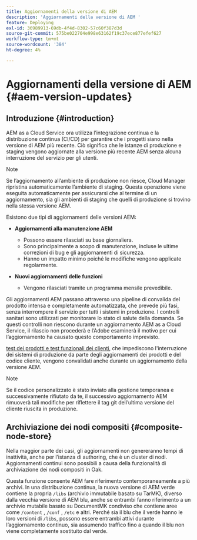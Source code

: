 ```yaml
---
title: Aggiornamenti della versione di AEM
description: 'Aggiornamenti della versione di AEM '
feature: Deploying
exl-id: 36989913-69db-4f4d-8302-57c60f387d3d
source-git-commit: 575be022704e998e63162f19c37ece877efef627
workflow-type: tm+mt
source-wordcount: '384'
ht-degree: 4%

---
```



# Aggiornamenti della versione di AEM {#aem-version-updates}

## Introduzione {#introduction}

AEM as a Cloud Service ora utilizza l’integrazione continua e la distribuzione continua (CI/CD) per garantire che i progetti siano nella versione di AEM più recente. Ciò significa che le istanze di produzione e staging vengono aggiornate alla versione più recente AEM senza alcuna interruzione del servizio per gli utenti.

>[!NOTE]
>
>Se l’aggiornamento all’ambiente di produzione non riesce, Cloud Manager ripristina automaticamente l’ambiente di staging. Questa operazione viene eseguita automaticamente per assicurarsi che al termine di un aggiornamento, sia gli ambienti di staging che quelli di produzione si trovino nella stessa versione AEM.

Esistono due tipi di aggiornamenti delle versioni AEM:

* **Aggiornamenti alla manutenzione AEM**

   * Possono essere rilasciati su base giornaliera.
   * Sono principalmente a scopo di manutenzione, incluse le ultime correzioni di bug e gli aggiornamenti di sicurezza.
   * Hanno un impatto minimo poiché le modifiche vengono applicate regolarmente.

* **Nuovi aggiornamenti delle funzioni**

   * Vengono rilasciati tramite un programma mensile prevedibile.

Gli aggiornamenti AEM passano attraverso una pipeline di convalida del prodotto intensa e completamente automatizzata, che prevede più fasi, senza interrompere il servizio per tutti i sistemi in produzione. I controlli sanitari sono utilizzati per monitorare lo stato di salute della domanda. Se questi controlli non riescono durante un aggiornamento AEM as a Cloud Service, il rilascio non procederà e l’Adobe esaminerà il motivo per cui l’aggiornamento ha causato questo comportamento imprevisto.

[test dei prodotti e test funzionali dei clienti,](/help/implementing/cloud-manager/overview-test-results.md#functional-testing) che impediscono l&#39;interruzione dei sistemi di produzione da parte degli aggiornamenti dei prodotti e del codice cliente, vengono convalidati anche durante un aggiornamento della versione AEM.

>[!NOTE]
>
>Se il codice personalizzato è stato inviato alla gestione temporanea e successivamente rifiutato da te, il successivo aggiornamento AEM rimuoverà tali modifiche per riflettere il tag git dell’ultima versione del cliente riuscita in produzione.

## Archiviazione dei nodi compositi {#composite-node-store}

Nella maggior parte dei casi, gli aggiornamenti non genereranno tempi di inattività, anche per l’istanza di authoring, che è un cluster di nodi. Aggiornamenti continui sono possibili a causa della funzionalità di archiviazione dei nodi compositi in Oak.

Questa funzione consente AEM fare riferimento contemporaneamente a più archivi. In una distribuzione continua, la nuova versione di AEM verde contiene la propria `/libs` (archivio immutabile basato su TarMK), diverso dalla vecchia versione di AEM blu, anche se entrambi fanno riferimento a un archivio mutabile basato su DocumentMK condiviso che contiene aree come `/content` , `/conf` , `/etc` e altri. Perché sia il blu che il verde hanno le loro versioni di `/libs`, possono essere entrambi attivi durante l’aggiornamento continuo, sia assumendo traffico fino a quando il blu non viene completamente sostituito dal verde.
